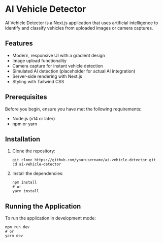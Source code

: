 # AI Vehicle Detector

AI Vehicle Detector is a Next.js application that uses artificial intelligence to identify and classify vehicles from uploaded images or camera captures.

## Features

- Modern, responsive UI with a gradient design
- Image upload functionality
- Camera capture for instant vehicle detection
- Simulated AI detection (placeholder for actual AI integration)
- Server-side rendering with Next.js
- Styling with Tailwind CSS

## Prerequisites

Before you begin, ensure you have met the following requirements:

- Node.js (v14 or later)
- npm or yarn

## Installation

1. Clone the repository:

   ```
   git clone https://github.com/yourusername/ai-vehicle-detector.git
   cd ai-vehicle-detector
   ```

2. Install the dependencies:

   ```
   npm install
   # or
   yarn install
   ```

## Running the Application

To run the application in development mode:

```
npm run dev
# or
yarn dev
```
